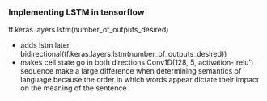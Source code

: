 
### Implementing LSTM in tensorflow
tf.keras.layers.lstm(number_of_outputs_desired)
- adds lstm later
bidirectional(tf.keras.layers.lstm(number_of_outputs_desired))
- makes cell state go in both directions
Conv1D(128, 5, activation-'relu')
sequence make a large difference when determining semantics of language
because the order in which words appear dictate their impact on the meaning of the sentence